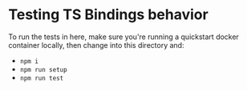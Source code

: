 Testing TS Bindings behavior
============================

To run the tests in here, make sure you're running a quickstart docker container locally, then change into this directory and:

- `npm i`
- `npm run setup`
- `npm run test`